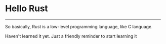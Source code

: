 # Hello Rust
---

So basically, Rust is a low-level programming language, like C language. 

Haven't learned it yet. Just a friendly reminder to start learning it